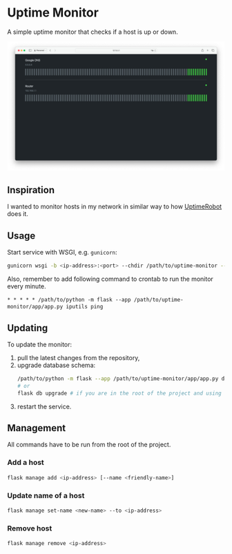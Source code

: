 # Uptime Monitor

A simple uptime monitor that checks if a host is up or down.

![Uptime Monitor web interface](img/uptime-monitor-web.png)

## Inspiration

I wanted to monitor hosts in my network in similar way to how [UptimeRobot](https://uptimerobot.com) does it.

## Usage

Start service with WSGI, e.g. `gunicorn`:

```bash
gunicorn wsgi -b <ip-address>:<port> --chdir /path/to/uptime-monitor --worker-class eventlet
```

Also, remember to add following command to crontab to run the monitor every minute.

```
* * * * * /path/to/python -m flask --app /path/to/uptime-monitor/app/app.py iputils ping
```

## Updating

To update the monitor:

1. pull the latest changes from the repository,
2. upgrade database schema:
   ```bash
   /path/to/python -m flask --app /path/to/uptime-monitor/app/app.py db upgrade
   # or
   flask db upgrade # if you are in the root of the project and using correct venv
   ```
3. restart the service.

## Management

All commands have to be run from the root of the project.

### Add a host

```bash
flask manage add <ip-address> [--name <friendly-name>]
```

### Update name of a host

```bash
flask manage set-name <new-name> --to <ip-address>
```

### Remove host

```bash
flask manage remove <ip-address>
```
